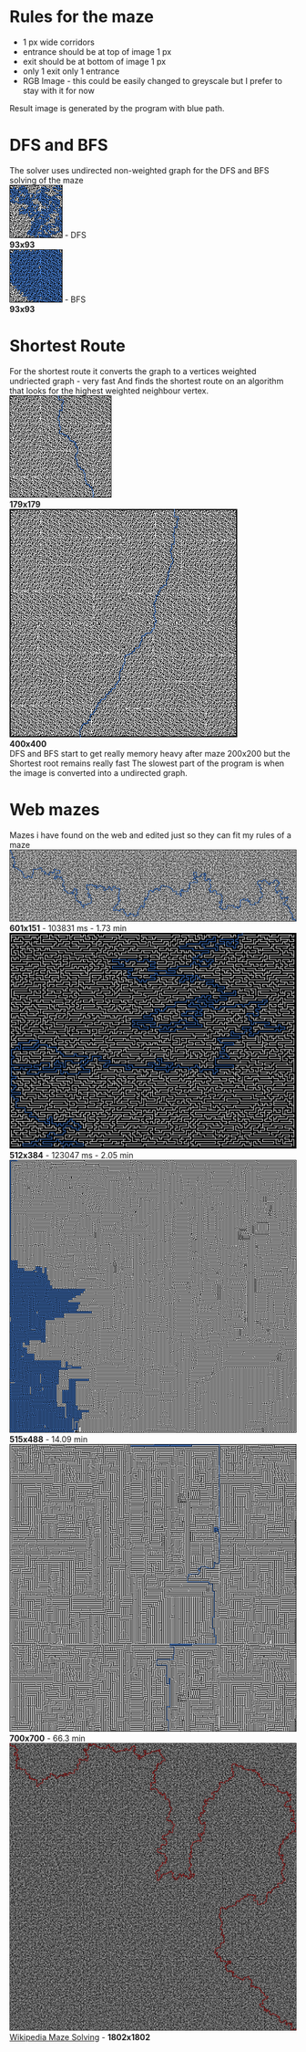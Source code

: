 # Rules for the maze
+ 1 px wide corridors
+ entrance should be at top of image 1 px 
+ exit should be at bottom of image 1 px
+ only 1 exit only 1 entrance
+ RGB Image - this could be easily changed to greyscale but I prefer to stay with it for now

Result image is generated by the program with blue path.


# DFS and BFS<br>
The solver uses undirected non-weighted graph for the DFS and BFS solving of the maze<br>
![alt tag](https://raw.githubusercontent.com/zakupower/Maze-Solver/master/mazes/maze15Solved%20DFS.png) - DFS<br>
<b>93x93</b><br>
![alt tag](https://raw.githubusercontent.com/zakupower/Maze-Solver/master/mazes/maze15Solved%20BFS.png) - BFS<br>
<b>93x93</b><br>
# Shortest Route
For the shortest route it converts the graph to a vertices weighted undriected graph - very fast
And finds the shortest route on an algorithm that looks for the highest weighted neighbour vertex.<br>
![alt tag](https://raw.githubusercontent.com/zakupower/Maze-Solver/master/mazes/maze19Solved%20ShortestRoute.png)<br>
<b>179x179</b><br>
![alt tag](https://raw.githubusercontent.com/zakupower/Maze-Solver/master/mazes/mazeBossSolved%20ShortestRoute.png)<br>
<b>400x400</b><br>
DFS and BFS start to get really memory heavy after maze 200x200 but the Shortest root remains really fast
The slowest part of the program is when the image is converted into a undirected graph.
# Web mazes
Mazes i have found on the web and edited just so they can fit my rules of a maze<br>
![alt tag](https://raw.githubusercontent.com/zakupower/Maze-Solver/master/mazes/webMaze2Solved%20ShortestRoute.png) <br>
<b>601x151</b> - 103831 ms - 1.73 min<br>
![alt tag](https://raw.githubusercontent.com/zakupower/Maze-Solver/master/mazes/webMaze3Solved%20ShortestRoute.png)<br>
<b>512x384</b> - 123047 ms - 2.05 min<br>
![alt tag](https://raw.githubusercontent.com/zakupower/Maze-Solver/master/mazes/webMazeSolved%20ShortestRoute.png)<br>
<b>515x488</b> - 14.09 min<br>
![alt tag](https://raw.githubusercontent.com/zakupower/Maze-Solver/master/mazes/webMaze5Solved%20ShortestRoute.png)<br> <b>700x700</b> - 66.3 min<br>
![alt tag](https://raw.githubusercontent.com/zakupower/Maze-Solver/master/mazes/finalMazeSolved%20ShortestRoute%20RED%20ROUTE.png)<br> <a href="https://en.wikipedia.org/wiki/Maze_solving_algorithm"> Wikipedia Maze Solving</a> - <b>1802x1802</b>
